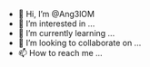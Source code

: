 - 👋 Hi, I’m @Ang3lOM
- 👀 I’m interested in ...
- 🌱 I’m currently learning ...
- 💞️ I’m looking to collaborate on ...
- 📫 How to reach me ...

<!---
Ang3lOM/Ang3lOM is a ✨ special ✨ repository because its `README.md` (this file) appears on your GitHub profile.
You can click the Preview link to take a look at your changes.
--->

